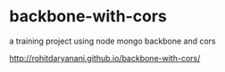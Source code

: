backbone-with-cors
==================

a training project using node mongo backbone and cors

http://rohitdaryanani.github.io/backbone-with-cors/
